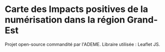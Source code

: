 # Carte des Impacts positives de la numérisation dans la région Grand-Est

Projet open-source commandité par l'ADEME.
Libraire utilisée : Leaflet JS.